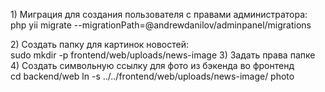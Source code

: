 <p>
    1) Миграция для создания пользователя с правами администратора: <br>
    php yii migrate --migrationPath=@andrewdanilov/adminpanel/migrations
</p>
<p>
    2) Создать папку для картинок новостей: <br>
        sudo mkdir -p frontend/web/uploads/news-image
    3) Задать права папке
    4) Создать символьную ссылку для фото из бэкенда во фронтенд <br>
        cd backend/web
        ln -s ../../frontend/web/uploads/news-image/ photo

</p>
